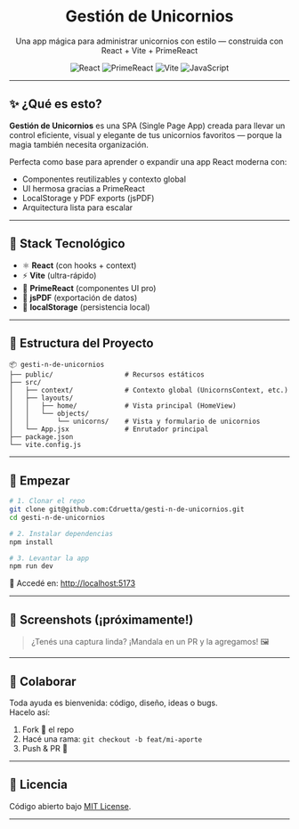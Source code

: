 <h1 align="center">Gestión de Unicornios</h1>
<p align="center">Una app mágica para administrar unicornios con estilo — construida con React + Vite + PrimeReact</p>

<p align="center">
  <img src="https://img.shields.io/badge/React-18-blue?style=flat-square" alt="React" />
  <img src="https://img.shields.io/badge/PrimeReact-UI-blueviolet?style=flat-square" alt="PrimeReact" />
  <img src="https://img.shields.io/badge/Vite-Fast-lightgreen?style=flat-square" alt="Vite" />
  <img src="https://img.shields.io/badge/JS-Powered-yellow?style=flat-square" alt="JavaScript" />
</p>

---

## ✨ ¿Qué es esto?

**Gestión de Unicornios** es una SPA (Single Page App) creada para llevar un control eficiente, visual y elegante de tus unicornios favoritos — porque la magia también necesita organización.

Perfecta como base para aprender o expandir una app React moderna con:

- Componentes reutilizables y contexto global
- UI hermosa gracias a PrimeReact
- LocalStorage y PDF exports (jsPDF)
- Arquitectura lista para escalar

---

## 🧱 Stack Tecnológico

- ⚛️ **React** (con hooks + context)
- ⚡ **Vite** (ultra-rápido)
- 🎨 **PrimeReact** (componentes UI pro)
- 📝 **jsPDF** (exportación de datos)
- 💾 **localStorage** (persistencia local)

---

## 📁 Estructura del Proyecto

```
📦 gesti-n-de-unicornios
├── public/                  # Recursos estáticos
├── src/
│   ├── context/             # Contexto global (UnicornsContext, etc.)
│   ├── layouts/
│   │   ├── home/            # Vista principal (HomeView)
│   │   └── objects/
│   │       └── unicorns/    # Vista y formulario de unicornios
│   └── App.jsx              # Enrutador principal
├── package.json
└── vite.config.js
```

---

## 🚀 Empezar

```bash
# 1. Clonar el repo
git clone git@github.com:Cdruetta/gesti-n-de-unicornios.git
cd gesti-n-de-unicornios

# 2. Instalar dependencias
npm install

# 3. Levantar la app
npm run dev
```

📍 Accedé en: [http://localhost:5173](http://localhost:5173)

---

## 📸 Screenshots (¡próximamente!)

> ¿Tenés una captura linda? ¡Mandala en un PR y la agregamos! 🖼️

---

## 🤝 Colaborar

Toda ayuda es bienvenida: código, diseño, ideas o bugs.  
Hacelo así:

1. Fork 🔱 el repo
2. Hacé una rama: `git checkout -b feat/mi-aporte`
3. Push & PR 🚀

---

## 📝 Licencia

Código abierto bajo [MIT License](LICENSE).

---

